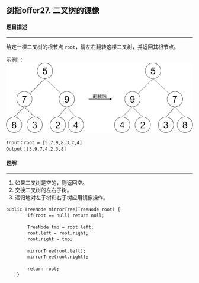 ## 剑指offer27. 二叉树的镜像

#### 题目描述

---

给定一棵二叉树的根节点 `root`，请左右翻转这棵二叉树，并返回其根节点。

示例1：![1697542250277](image/27.二叉树的镜像/1697542250277.png)

```
Input：root = [5,7,9,8,3,2,4]
Output：[5,9,7,4,2,3,8]
```

#### 题解

---



1. 如果二叉树是空的，则返回空。
2. 交换二叉树的左右子树。
3. 递归地对左子树和右子树应用镜像操作。

```
public TreeNode mirrorTree(TreeNode root) {
        if(root == null) return null;
      
        TreeNode tmp = root.left;
        root.left = root.right;
        root.right = tmp;
      
        mirrorTree(root.left);
        mirrorTree(root.right);
      
        return root;
    }
```
